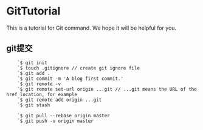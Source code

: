 # GitTutorial

This is a tutorial for Git command. We hope it will be helpful for you.

## git提交

        `$ git init
        `$ touch .gitignore // create git ignore file
        `$ git add .
        `$ git commit -m 'A blog first commit.'
        `$ git remote -v
        `$ git remote set-url origin ...git // ...git means the URL of the href location, for example 
        `$ git remote add origin ...git
        `$ git stash
        
        `$ git pull --rebase origin master
        `$ git push -u origin master
